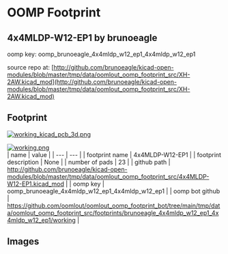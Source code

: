 # OOMP Footprint  
## 4x4MLDP-W12-EP1  by brunoeagle  
  
oomp key: oomp_brunoeagle_4x4mldp_w12_ep1_4x4mldp_w12_ep1  
  
source repo at: [http://github.com/brunoeagle/kicad-open-modules/blob/master/tmp/data/oomlout_oomp_footprint_src/XH-2AW.kicad_mod](http://github.com/brunoeagle/kicad-open-modules/blob/master/tmp/data/oomlout_oomp_footprint_src/XH-2AW.kicad_mod)  
## Footprint  
  
[![working_kicad_pcb_3d.png](working_kicad_pcb_3d_600.png)](working_kicad_pcb_3d.png)  
  
[![working.png](working_600.png)](working.png)  
| name | value | 
| --- | --- | 
| footprint name | 4x4MLDP-W12-EP1 | 
| footprint description | None | 
| number of pads | 23 | 
| github path | http://github.com/brunoeagle/kicad-open-modules/blob/master/tmp/data/oomlout_oomp_footprint_src/4x4MLDP-W12-EP1.kicad_mod | 
| oomp key | oomp_brunoeagle_4x4mldp_w12_ep1_4x4mldp_w12_ep1 | 
| oomp bot github | https://github.com/oomlout/oomlout_oomp_footprint_bot/tree/main/tmp/data/oomlout_oomp_footprint_src/footprints/brunoeagle_4x4mldp_w12_ep1_4x4mldp_w12_ep1/working | 
## Images  
